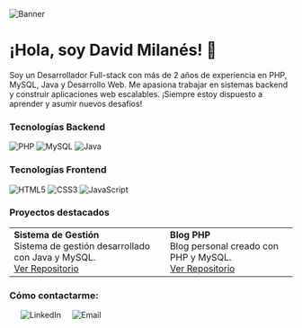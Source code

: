 ![Banner](https://github.com/Milan3s/foto-banner/raw/main/1711561714543.jpg)

# ¡Hola, soy David Milanés! 👋

Soy un Desarrollador Full-stack con más de 2 años de experiencia en PHP, MySQL, Java y Desarrollo Web. Me apasiona trabajar en sistemas backend y construir aplicaciones web escalables. ¡Siempre estoy dispuesto a aprender y asumir nuevos desafíos!

### Tecnologías Backend
<p align="left">
  <img src="https://img.shields.io/badge/-PHP-777BB4?style=for-the-badge&logo=php&logoColor=white" alt="PHP">
  <img src="https://img.shields.io/badge/-MySQL-4479A1?style=for-the-badge&logo=mysql&logoColor=white" alt="MySQL">
  <img src="https://img.shields.io/badge/-Java-007396?style=for-the-badge&logo=java&logoColor=white" alt="Java">
</p>

### Tecnologías Frontend
<p align="left">
  <!-- Aquí podrías agregar tecnologías frontend que utilices, por ejemplo: -->
  <img src="https://img.shields.io/badge/-HTML5-E34F26?style=for-the-badge&logo=html5&logoColor=white" alt="HTML5">
  <img src="https://img.shields.io/badge/-CSS3-1572B6?style=for-the-badge&logo=css3&logoColor=white" alt="CSS3">
  <img src="https://img.shields.io/badge/-JavaScript-F7DF1E?style=for-the-badge&logo=javascript&logoColor=black" alt="JavaScript">
</p>


### Proyectos destacados
<table>
  <tr>
    <td align="left">
      <strong>Sistema de Gestión</strong><br>
      Sistema de gestión desarrollado con Java y MySQL.<br>
      <a href="https://github.com/username/sistema-gestion">Ver Repositorio</a>
    </td>
    <td align="left">
      <strong>Blog PHP</strong><br>
      Blog personal creado con PHP y MySQL.<br>
      <a href="https://github.com/username/blog-php">Ver Repositorio</a>
    </td>
  </tr>
</table>

### Cómo contactarme:
<p align="left" style="display: flex; align-items: center;">
  <a href="https://www.linkedin.com/in/your-profile/" style="margin-left: 20px; text-decoration: none;">
    <img src="https://img.shields.io/badge/LinkedIn-blue?style=flat-square&logo=linkedin&logoColor=white" alt="LinkedIn">
  </a>
  <a href="mailto:your-email@example.com" style="margin-left: 20px; text-decoration: none;">
    <img src="https://img.shields.io/badge/Email-red?style=flat-square&logo=gmail&logoColor=white" alt="Email">
  </a>
</p>


